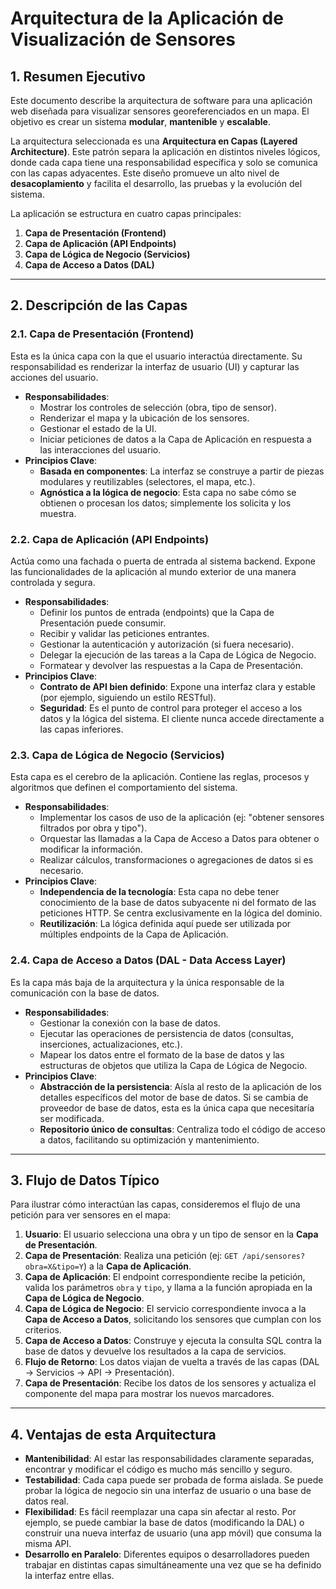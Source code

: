 # Arquitectura de la Aplicación de Visualización de Sensores

## 1. Resumen Ejecutivo

Este documento describe la arquitectura de software para una aplicación web diseñada para visualizar sensores georeferenciados en un mapa. El objetivo es crear un sistema **modular**, **mantenible** y **escalable**.

La arquitectura seleccionada es una **Arquitectura en Capas (Layered Architecture)**. Este patrón separa la aplicación en distintos niveles lógicos, donde cada capa tiene una responsabilidad específica y solo se comunica con las capas adyacentes. Este diseño promueve un alto nivel de **desacoplamiento** y facilita el desarrollo, las pruebas y la evolución del sistema.

La aplicación se estructura en cuatro capas principales:

1.  **Capa de Presentación (Frontend)**
2.  **Capa de Aplicación (API Endpoints)**
3.  **Capa de Lógica de Negocio (Servicios)**
4.  **Capa de Acceso a Datos (DAL)**



---

## 2. Descripción de las Capas

### 2.1. Capa de Presentación (Frontend)

Esta es la única capa con la que el usuario interactúa directamente. Su responsabilidad es renderizar la interfaz de usuario (UI) y capturar las acciones del usuario.

* **Responsabilidades**:
    * Mostrar los controles de selección (obra, tipo de sensor).
    * Renderizar el mapa y la ubicación de los sensores.
    * Gestionar el estado de la UI.
    * Iniciar peticiones de datos a la Capa de Aplicación en respuesta a las interacciones del usuario.
* **Principios Clave**:
    * **Basada en componentes**: La interfaz se construye a partir de piezas modulares y reutilizables (selectores, el mapa, etc.).
    * **Agnóstica a la lógica de negocio**: Esta capa no sabe cómo se obtienen o procesan los datos; simplemente los solicita y los muestra.

### 2.2. Capa de Aplicación (API Endpoints)

Actúa como una fachada o puerta de entrada al sistema backend. Expone las funcionalidades de la aplicación al mundo exterior de una manera controlada y segura.

* **Responsabilidades**:
    * Definir los puntos de entrada (endpoints) que la Capa de Presentación puede consumir.
    * Recibir y validar las peticiones entrantes.
    * Gestionar la autenticación y autorización (si fuera necesario).
    * Delegar la ejecución de las tareas a la Capa de Lógica de Negocio.
    * Formatear y devolver las respuestas a la Capa de Presentación.
* **Principios Clave**:
    * **Contrato de API bien definido**: Expone una interfaz clara y estable (por ejemplo, siguiendo un estilo RESTful).
    * **Seguridad**: Es el punto de control para proteger el acceso a los datos y la lógica del sistema. El cliente nunca accede directamente a las capas inferiores.

### 2.3. Capa de Lógica de Negocio (Servicios)

Esta capa es el cerebro de la aplicación. Contiene las reglas, procesos y algoritmos que definen el comportamiento del sistema.

* **Responsabilidades**:
    * Implementar los casos de uso de la aplicación (ej: "obtener sensores filtrados por obra y tipo").
    * Orquestar las llamadas a la Capa de Acceso a Datos para obtener o modificar la información.
    * Realizar cálculos, transformaciones o agregaciones de datos si es necesario.
* **Principios Clave**:
    * **Independencia de la tecnología**: Esta capa no debe tener conocimiento de la base de datos subyacente ni del formato de las peticiones HTTP. Se centra exclusivamente en la lógica del dominio.
    * **Reutilización**: La lógica definida aquí puede ser utilizada por múltiples endpoints de la Capa de Aplicación.

### 2.4. Capa de Acceso a Datos (DAL - Data Access Layer)

Es la capa más baja de la arquitectura y la única responsable de la comunicación con la base de datos.

* **Responsabilidades**:
    * Gestionar la conexión con la base de datos.
    * Ejecutar las operaciones de persistencia de datos (consultas, inserciones, actualizaciones, etc.).
    * Mapear los datos entre el formato de la base de datos y las estructuras de objetos que utiliza la Capa de Lógica de Negocio.
* **Principios Clave**:
    * **Abstracción de la persistencia**: Aísla al resto de la aplicación de los detalles específicos del motor de base de datos. Si se cambia de proveedor de base de datos, esta es la única capa que necesitaría ser modificada.
    * **Repositorio único de consultas**: Centraliza todo el código de acceso a datos, facilitando su optimización y mantenimiento.

---

## 3. Flujo de Datos Típico

Para ilustrar cómo interactúan las capas, consideremos el flujo de una petición para ver sensores en el mapa:

1.  **Usuario**: El usuario selecciona una obra y un tipo de sensor en la **Capa de Presentación**.
2.  **Capa de Presentación**: Realiza una petición (ej: `GET /api/sensores?obra=X&tipo=Y`) a la **Capa de Aplicación**.
3.  **Capa de Aplicación**: El endpoint correspondiente recibe la petición, valida los parámetros `obra` y `tipo`, y llama a la función apropiada en la **Capa de Lógica de Negocio**.
4.  **Capa de Lógica de Negocio**: El servicio correspondiente invoca a la **Capa de Acceso a Datos**, solicitando los sensores que cumplan con los criterios.
5.  **Capa de Acceso a Datos**: Construye y ejecuta la consulta SQL contra la base de datos y devuelve los resultados a la capa de servicios.
6.  **Flujo de Retorno**: Los datos viajan de vuelta a través de las capas (DAL -> Servicios -> API -> Presentación).
7.  **Capa de Presentación**: Recibe los datos de los sensores y actualiza el componente del mapa para mostrar los nuevos marcadores.

---

## 4. Ventajas de esta Arquitectura

* **Mantenibilidad**: Al estar las responsabilidades claramente separadas, encontrar y modificar el código es mucho más sencillo y seguro.
* **Testabilidad**: Cada capa puede ser probada de forma aislada. Se puede probar la lógica de negocio sin una interfaz de usuario o una base de datos real.
* **Flexibilidad**: Es fácil reemplazar una capa sin afectar al resto. Por ejemplo, se puede cambiar la base de datos (modificando la DAL) o construir una nueva interfaz de usuario (una app móvil) que consuma la misma API.
* **Desarrollo en Paralelo**: Diferentes equipos o desarrolladores pueden trabajar en distintas capas simultáneamente una vez que se ha definido la interfaz entre ellas.
